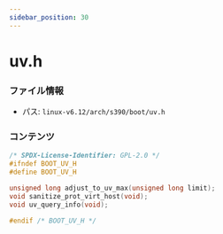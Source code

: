 ```yaml
---
sidebar_position: 30
---
```

# uv.h

### ファイル情報

- パス: `linux-v6.12/arch/s390/boot/uv.h`

### コンテンツ

```h
/* SPDX-License-Identifier: GPL-2.0 */
#ifndef BOOT_UV_H
#define BOOT_UV_H

unsigned long adjust_to_uv_max(unsigned long limit);
void sanitize_prot_virt_host(void);
void uv_query_info(void);

#endif /* BOOT_UV_H */

```
